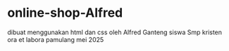 # online-shop-Alfred
dibuat menggunakan html dan css oleh Alfred Ganteng siswa Smp kristen ora et labora pamulang mei 2025
